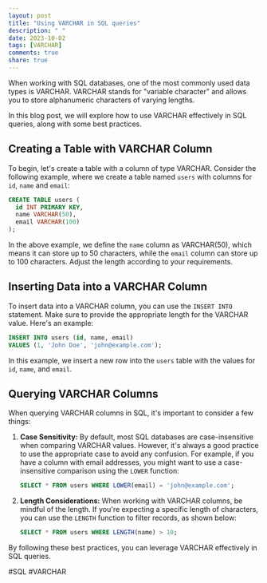 ```yaml
---
layout: post
title: "Using VARCHAR in SQL queries"
description: " "
date: 2023-10-02
tags: [VARCHAR]
comments: true
share: true
---
```


When working with SQL databases, one of the most commonly used data types is VARCHAR. VARCHAR stands for "variable character" and allows you to store alphanumeric characters of varying lengths.

In this blog post, we will explore how to use VARCHAR effectively in SQL queries, along with some best practices.

## Creating a Table with VARCHAR Column

To begin, let's create a table with a column of type VARCHAR. Consider the following example, where we create a table named `users` with columns for `id`, `name` and `email`:

```sql
CREATE TABLE users (
  id INT PRIMARY KEY,
  name VARCHAR(50),
  email VARCHAR(100)
);
```

In the above example, we define the `name` column as VARCHAR(50), which means it can store up to 50 characters, while the `email` column can store up to 100 characters. Adjust the length according to your requirements.

## Inserting Data into a VARCHAR Column

To insert data into a VARCHAR column, you can use the `INSERT INTO` statement. Make sure to provide the appropriate length for the VARCHAR value. Here's an example:

```sql
INSERT INTO users (id, name, email)
VALUES (1, 'John Doe', 'john@example.com');
```

In this example, we insert a new row into the `users` table with the values for `id`, `name`, and `email`.

## Querying VARCHAR Columns

When querying VARCHAR columns in SQL, it's important to consider a few things:

1. **Case Sensitivity:** By default, most SQL databases are case-insensitive when comparing VARCHAR values. However, it's always a good practice to use the appropriate case to avoid any confusion. For example, if you have a column with email addresses, you might want to use a case-insensitive comparison using the `LOWER` function:

   ```sql
   SELECT * FROM users WHERE LOWER(email) = 'john@example.com';
   ```

2. **Length Considerations:** When working with VARCHAR columns, be mindful of the length. If you're expecting a specific length of characters, you can use the `LENGTH` function to filter records, as shown below:

   ```sql
   SELECT * FROM users WHERE LENGTH(name) > 10;
   ```

By following these best practices, you can leverage VARCHAR effectively in SQL queries.

#SQL #VARCHAR